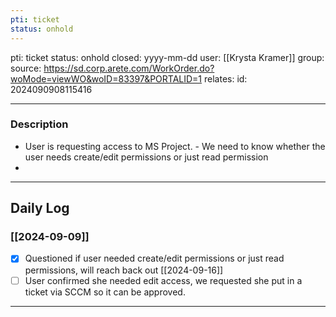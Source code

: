 ```yaml
---
pti: ticket
status: onhold
---
```

pti: ticket 
status: onhold
closed: yyyy-mm-dd
user: [[Krysta Kramer]]
group: 
source: https://sd.corp.arete.com/WorkOrder.do?woMode=viewWO&woID=83397&PORTALID=1
relates: 
id: 2024090908115416

---
### Description
- User is requesting access to MS Project. 
		- We need to know whether the user needs create/edit permissions or just read permission
-

---
## Daily Log
### [[2024-09-09]]
- [x] Questioned if user needed create/edit permissions or just read permissions, will reach back out [[2024-09-16]]
- [ ] User confirmed she needed edit access, we requested she put in a ticket via SCCM so it can be approved.
---




